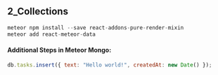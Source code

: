 ## 2_Collections

```javascript
meteor npm install --save react-addons-pure-render-mixin
meteor add react-meteor-data
```

#### Additional Steps in Meteor Mongo:
```javascript
db.tasks.insert({ text: "Hello world!", createdAt: new Date() });
```
